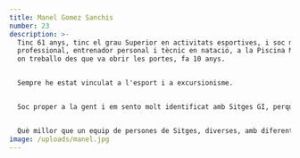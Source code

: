 ```yaml
---
title: Manel Gomez Sanchis
number: 23
description: >-
  Tinc 61 anys, tinc el grau Superior en activitats esportives, i soc monitor
  professional, entrenador personal i tècnic en natació, a la Piscina Municipal,
  on treballo des que va obrir les portes, fa 10 anys.


  Sempre he estat vinculat a l'esport i a excursionisme.


  Soc proper a la gent i em sento molt identificat amb Sitges GI, perquè treballen per un Sitges sostenible, inclusiu i proper a les persones de Sitges.


  Què millor que un equip de persones de Sitges, diverses, amb diferents experiències i sense cap altre objectiu que treballar en la millora del municipi?
image: /uploads/manel.jpg
---
```

